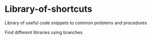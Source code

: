 # Library-of-shortcuts
Library of useful code snippets to common problems and procedures

Find different libraries using branches
